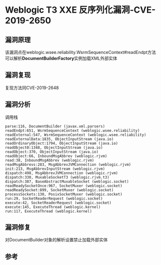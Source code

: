 # Weblogic T3 XXE 反序列化漏洞-CVE-2019-2650

## 漏洞原理

该漏洞点在weblogic.wsee.reliability.WsrmSequenceContext#readEndpt方法可以解析**DocumentBuilderFactory**实例加载XML外部实体

## 漏洞复现

复现方法同CVE-2019-2648

## 漏洞分析

调用栈

```
parse:116, DocumentBuilder (javax.xml.parsers)
readEndpt:651, WsrmSequenceContext (weblogic.wsee.reliability)
readExternal:547, WsrmSequenceContext (weblogic.wsee.reliability)
readExternalData:1835, ObjectInputStream (java.io)
readOrdinaryObject:1794, ObjectInputStream (java.io)
readObject0:1348, ObjectInputStream (java.io)
readObject:370, ObjectInputStream (java.io)
readObject:66, InboundMsgAbbrev (weblogic.rjvm)
read:38, InboundMsgAbbrev (weblogic.rjvm)
readMsgAbbrevs:283, MsgAbbrevJVMConnection (weblogic.rjvm)
init:213, MsgAbbrevInputStream (weblogic.rjvm)
dispatch:498, MsgAbbrevJVMConnection (weblogic.rjvm)
dispatch:330, MuxableSocketT3 (weblogic.rjvm.t3)
dispatch:387, BaseAbstractMuxableSocket (weblogic.socket)
readReadySocketOnce:967, SocketMuxer (weblogic.socket)
readReadySocket:899, SocketMuxer (weblogic.socket)
processSockets:130, PosixSocketMuxer (weblogic.socket)
run:29, SocketReaderRequest (weblogic.socket)
execute:42, SocketReaderRequest (weblogic.socket)
execute:145, ExecuteThread (weblogic.kernel)
run:117, ExecuteThread (weblogic.kernel)
```

## 漏洞修复

对DocumentBuilder对象的解析设置禁止加载外部实体

## 参考

